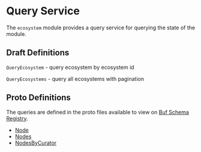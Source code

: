# Query Service

The `ecosystem` module provides a query service for querying the state of the module.

## Draft Definitions

`QueryEcosystem` - query ecosystem by ecosystem id

`QueryEcosystems` - query all ecosystems with pagination

## Proto Definitions

The queries are defined in the proto files available to view on [Buf Schema Registry](https://buf.build/chora/geonode).

<!-- listed alphabetically -->

- [Node](https://buf.build/chora/geonode/docs/main:chora.geonode.v1#chora.geonode.v1.Query.Node)
- [Nodes](https://buf.build/chora/geonode/docs/main:chora.geonode.v1#chora.geonode.v1.Query.Nodes)
- [NodesByCurator](https://buf.build/chora/geonode/docs/main:chora.geonode.v1#chora.geonode.v1.Query.NodesByCurator)
